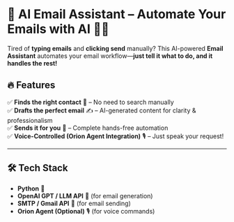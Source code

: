# 🚀 AI Email Assistant – Automate Your Emails with AI 📧🤖  

Tired of **typing emails** and **clicking send** manually? This AI-powered **Email Assistant** automates your email workflow—**just tell it what to do, and it handles the rest!**  

## 🔥 Features  
✅ **Finds the right contact** 📇 – No need to search manually  
✅ **Drafts the perfect email** ✍️ – AI-generated content for clarity & professionalism  
✅ **Sends it for you** 📩 – Complete hands-free automation  
✅ **Voice-Controlled (Orion Agent Integration)** 🎙️ – Just speak your request!  

---

## 🛠️ Tech Stack  
- **Python** 🐍  
- **OpenAI GPT / LLM API** 🧠 (for email generation)  
- **SMTP / Gmail API** 📩 (for email sending)  
- **Orion Agent (Optional)** 🎙️ (for voice commands)  
